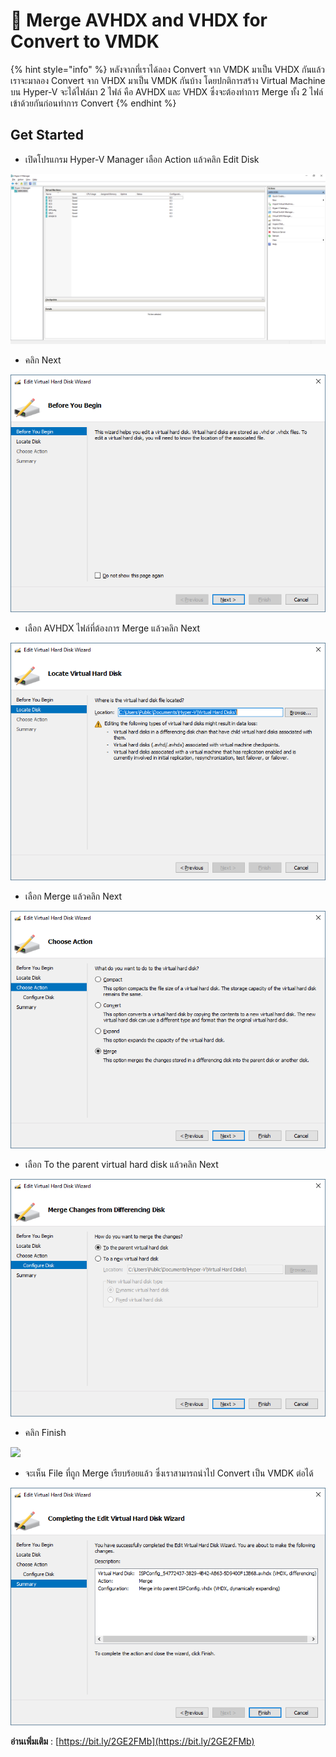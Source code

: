 # 🌠 Merge AVHDX and VHDX for Convert to VMDK

{% hint style="info" %}
หลังจากที่เราได้ลอง Convert จาก VMDK มาเป็น VHDX กันแล้ว เราจะมาลอง Convert จาก VHDX มาเป็น VMDK กันบ้าง โดยปกติการสร้าง Virtual Machine บน Hyper-V จะได้ไฟล์มา 2 ไฟล์ คือ AVHDX และ VHDX ซึ่งจะต้องทำการ Merge ทั้ง 2 ไฟล์เข้าด้วยกันก่อนทำการ Convert
{% endhint %}

## **Get Started**

* เปิดโปรแกรม Hyper-V Manager เลือก Action แล้วคลิก Edit Disk

![](../../.gitbook/assets/merge-01.png)

* คลิก Next

![](../../.gitbook/assets/merge-02.png)

* เลือก AVHDX ไฟล์ที่ต้องการ Merge แล้วคลิก Next

![](../../.gitbook/assets/merge-03.png)

* เลือก Merge แล้วคลิก Next

![](../../.gitbook/assets/merge-04.png)

* เลือก To the parent virtual hard disk แล้วคลิก Next

![](../../.gitbook/assets/merge-05.png)

* คลิก Finish

![](https://codeinsane.files.wordpress.com/2019/07/merge-06.png?w=1100)

* จะเห็น File ที่ถูก Merge เรียบร้อยแล้ว ซึ่งเราสามารถนำไป Convert เป็น VMDK ต่อได้

![](../../.gitbook/assets/merge-06.png)

**อ่านเพิ่มเติม** : [https://bit.ly/2GE2FMb](https://bit.ly/2GE2FMb)
